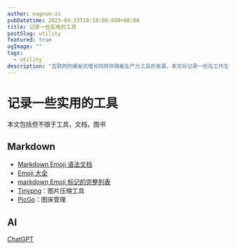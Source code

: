 ```yaml
---
author: magnum-zx
pubDatetime: 2023-04-23T18:18:00.000+08:00
title: 记录一些实用的工具
postSlug: utility
featured: true
ogImage: ""
tags:
  - utility
description: "互联网的爆发式增长同样伴随着生产力工具的发展，本文将记录一些在工作生活中常用的工具，提高工作学习效率"
---
```


# 记录一些实用的工具
本文包括但不限于工具，文档，图书

## Markdown

- [Markdown Emoji 语法文档](https://markdown.com.cn/extended-syntax/emoji.html)
- [Emoji 大全](https://emojipedia.org/)
- [markdown Emoji 标记的完整列表](https://gist.github.com/rxaviers/7360908)
- [Tinypng](https://tinypng.com/)：图片压缩工具
- [PicGo](https://molunerfinn.com/PicGo/)：图床管理

## AI

[ChatGPT](https://chat.openai.com/)
